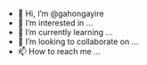 - 👋 Hi, I’m @gahongayire
- 👀 I’m interested in ...
- 🌱 I’m currently learning ...
- 💞️ I’m looking to collaborate on ...
- 📫 How to reach me ...

<!---
gahongayire/gahongayire is a ✨ special ✨ repository because its `README.md` (this file) appears on your GitHub profile.
You can click the Preview link to take a look at your changes.
--->
